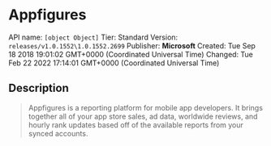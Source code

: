 # Appfigures
API name: `[object Object]`
Tier: Standard
Version: `releases/v1.0.1552\1.0.1552.2699`
Publisher: **Microsoft**
Created: Tue Sep 18 2018 19:01:02 GMT+0000 (Coordinated Universal Time)
Changed: Tue Feb 22 2022 17:14:01 GMT+0000 (Coordinated Universal Time)

## Description
> Appfigures is a reporting platform for mobile app developers. It brings together all of your app store sales, ad data, worldwide reviews, and hourly rank updates based off of the available reports from your synced accounts.

